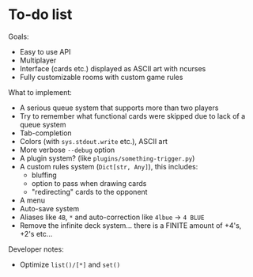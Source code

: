 # To-do list

Goals:
- Easy to use API
- Multiplayer
- Interface (cards etc.) displayed as ASCII art with ncurses
- Fully customizable rooms with custom game rules

What to implement:
- A serious queue system that supports more than two players
- Try to remember what functional cards were skipped due to lack of a queue system
- Tab-completion
- Colors (with `sys.stdout.write` etc.), ASCII art
- More verbose `--debug` option
- A plugin system? (like `plugins/something-trigger.py`)
- A custom rules system (`Dict[str, Any]`), this includes:
  - bluffing
  - option to pass when drawing cards
  - "redirecting" cards to the opponent
- A menu
- Auto-save system
- Aliases like `4B`, `*` and auto-correction like `4lbue` -> `4 BLUE`
- Remove the infinite deck system... there is a FINITE amount of +4's, +2's etc...
  
Developer notes:
- Optimize `list()/[*]` and `set()`
